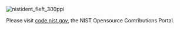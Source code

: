 ![nistident_fleft_300ppi](https://user-images.githubusercontent.com/5330387/169877455-8dc12921-5ab5-4238-96a0-8e94a9baaf83.jpg)

Please visit [code.nist.gov](https://code.nist.gov), the NIST Opensource Contributions Portal.
